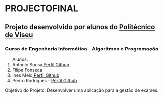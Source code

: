 # PROJECTOFINAL

<h2>Projeto desenvolvido por alunos do <a href="https://www.ipv.pt/">Politécnico de Viseu</a></h2>
<h3>Curso de Engenharia Informática - Algoritmos e Programação</h3>

<ol>
 Alunos:
  <li>Antonio Sousa<a href="https://github.com/asousapt"> Perfil Github</a></li>
  <li>Filipe Fonseca</li>
  <li>Ines Melo<a href="https://github.com/imttmelo"> Perfil Github</a></li>
  <li>Pedro Rodrigues - <a href="https://github.com/phsrdev"> Perfil Github</a></li></ol>


Objetivo do Projeto:
Desenvolver uma aplicação para a gestão de exames.

